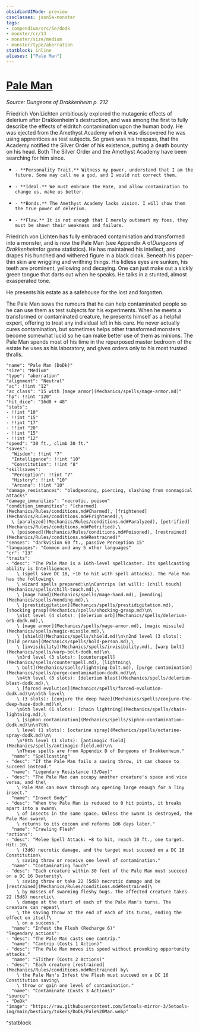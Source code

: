 ```yaml
---
obsidianUIMode: preview
cssclasses: json5e-monster
tags:
- compendium/src/5e/dodk
- monster/cr/13
- monster/size/medium
- monster/type/aberration
statblock: inline
aliases: ["Pale Man"]
---
```

# [Pale Man](Mechanics\bestiary\aberration/pale-man-dodk.md)
*Source: Dungeons of Drakkenheim p. 212*  

Friedrich Von Lichten ambitiously explored the mutagenic effects of delerium after Drakkenheim's destruction, and was among the first to fully describe the effects of eldritch contamination upon the human body. He was ejected from the Amethyst Academy when it was discovered he was using apprentices as test subjects. So grave was his trespass, that the Academy notified the Silver Order of his existence, putting a death bounty on his head. Both The Silver Order and the Amethyst Academy have been searching for him since.

-     - **Personality Trait.** Witness my power, understand that I am the future. Some may call me a god, and I would not correct them.    
-     - **Ideal.** We must embrace the Haze, and allow contamination to change us, make us better.    
-     - **Bonds.** The Amethyst Academy lacks vision. I will show them the true power of delerium.    
-     - **Flaw.** It is not enough that I merely outsmart my foes, they must be shown their weakness and failure.    

Friedrich von Lichten has fully embraced contamination and transformed into a monster, and is now the Pale Man (see Appendix A of*Dungeons of Drakkenheim*for game statistics). He has maintained his intellect, and drapes his hunched and withered figure in a black cloak. Beneath his paper-thin skin are wriggling and writhing things. His lidless eyes are sunken, his teeth are prominent, yellowing and decaying. One can just make out a sickly green tongue that darts out when he speaks. He talks in a stunted, almost exasperated tone.

He presents his estate as a safehouse for the lost and forgotten.

The Pale Man sows the rumours that he can help contaminated people so he can use them as test subjects for his experiments. When he meets a transformed or contaminated creature, he presents himself as a helpful expert, offering to treat any individual left in his care. He never actually cures contamination, but sometimes helps other transformed monsters become somewhat lucid so he can make better use of them as minions. The Pale Man spends most of his time in the repurposed master bedroom of the estate he uses as his laboratory, and gives orders only to his most trusted thralls.

```statblock
"name": "Pale Man (DoDk)"
"size": "Medium"
"type": "aberration"
"alignment": "Neutral"
"ac": !!int "12"
"ac_class": "15 with [mage armor](Mechanics/spells/mage-armor.md)"
"hp": !!int "120"
"hit_dice": "16d8 + 48"
"stats":
- !!int "10"
- !!int "15"
- !!int "17"
- !!int "20"
- !!int "15"
- !!int "12"
"speed": "30 ft., climb 30 ft."
"saves":
  "Wisdom": !!int "7"
  "Intelligence": !!int "10"
  "Constitution": !!int "8"
"skillsaves":
  "Perception": !!int "7"
  "History": !!int "10"
  "Arcana": !!int "10"
"damage_resistances": "bludgeoning, piercing, slashing from nonmagical attacks"
"damage_immunities": "necrotic, poison"
"condition_immunities": "[charmed](Mechanics/Rules/conditions.md#Charmed), [frightened](Mechanics/Rules/conditions.md#Frightened),\
  \ [paralyzed](Mechanics/Rules/conditions.md#Paralyzed), [petrified](Mechanics/Rules/conditions.md#Petrified),\
  \ [poisoned](Mechanics/Rules/conditions.md#Poisoned), [restrained](Mechanics/Rules/conditions.md#Restrained)"
"senses": "darkvision 60 ft., passive Perception 15"
"languages": "Common and any 5 other languages"
"cr": "13"
"traits":
- "desc": "The Pale Man is a 16th-level spellcaster. Its spellcasting ability is Intelligence\
    \ (spell save DC 18, +10 to hit with spell attacks). The Pale Man has the following\
    \ wizard spells prepared:\n\nCantrips (at will): [chill touch](Mechanics/spells/chill-touch.md),\
    \ [mage hand](Mechanics/spells/mage-hand.md), [mending](Mechanics/spells/mending.md),\
    \ [prestidigitation](Mechanics/spells/prestidigitation.md), [shocking grasp](Mechanics/spells/shocking-grasp.md)\n\
    \n1st level (4 slots): [delerium orb](Mechanics/spells/delerium-orb-dodk.md),\
    \ [mage armor](Mechanics/spells/mage-armor.md), [magic missile](Mechanics/spells/magic-missile.md),\
    \ [shield](Mechanics/spells/shield.md)\n\n2nd level (3 slots): [hold person](Mechanics/spells/hold-person.md),\
    \ [invisibility](Mechanics/spells/invisibility.md), [warp bolt](Mechanics/spells/warp-bolt-dodk.md)\n\
    \n3rd level (3 slots): [counterspell](Mechanics/spells/counterspell.md), [lightning\
    \ bolt](Mechanics/spells/lightning-bolt.md), [purge contamination](Mechanics/spells/purge-contamination-dodk.md)\n\
    \n4th level (3 slots): [delerium blast](Mechanics/spells/delerium-blast-dodk.md),\
    \ [forced evolution](Mechanics/spells/forced-evolution-dodk.md)\n\n5th level\
    \ (3 slots): [conjure the deep haze](Mechanics/spells/conjure-the-deep-haze-dodk.md)\n\
    \n6th level (1 slots): [chain lightning](Mechanics/spells/chain-lightning.md),\
    \ [siphon contamination](Mechanics/spells/siphon-contamination-dodk.md)\n\n7th\
    \ level (1 slots): [octarine spray](Mechanics/spells/octarine-spray-dodk.md)\n\
    \n*8th level (1 slots): [antimagic field](Mechanics/spells/antimagic-field.md)\n\
    \nThese spells are from Appendix D of Dungeons of Drakkenheim."
  "name": "Spellcasting"
- "desc": "If the Pale Man fails a saving throw, it can choose to succeed instead."
  "name": "Legendary Resistance (3/Day)"
- "desc": "The Pale Man can occupy another creature's space and vice versa, and the\
    \ Pale Man can move through any opening large enough for a Tiny insect."
  "name": "Insect Body"
- "desc": "When the Pale Man is reduced to 0 hit points, it breaks apart into a swarm\
    \ of insects in the same space. Unless the swarm is destroyed, the Pale Man swarm\
    \ returns to its cocoon and reforms 1d6 days later."
  "name": "Crawling Flesh"
"actions":
- "desc": "Melee Spell Attack: +8 to hit, reach 10 ft., one target. Hit: 10\
    \ (3d6) necrotic damage, and the target must succeed on a DC 16 Constitution\
    \ saving throw or receive one level of contamination."
  "name": "Contaminating Touch"
- "desc": "Each creature within 30 feet of the Pale Man must succeed on a DC 16 Dexterity\
    \ saving throw or take 22 (5d8) necrotic damage and be [restrained](Mechanics/Rules/conditions.md#Restrained)\
    \ by masses of swarming fleshy bugs. The affected creature takes 22 (5d8) necrotic\
    \ damage at the start of each of the Pale Man's turns. The creature can repeat\
    \ the saving throw at the end of each of its turns, ending the effect on itself\
    \ on a success."
  "name": "Infest the Flesh (Recharge 6)"
"legendary_actions":
- "desc": "The Pale Man casts one cantrip."
  "name": "Cantrip (Costs 1 Action)"
- "desc": "The Pale Man moves its speed without provoking opportunity attacks."
  "name": "Slither (Costs 2 Actions)"
- "desc": "Each creature [restrained](Mechanics/Rules/conditions.md#Restrained) by\
    \ the Pale Man's Infest the Flesh must succeed on a DC 16 Constitution saving\
    \ throw or gain one level of contamination."
  "name": "Contaminate (Costs 3 Actions)"
"source":
- "DoDk"
"image": "https://raw.githubusercontent.com/5etools-mirror-3/5etools-img/main/bestiary/tokens/DoDk/Pale%20Man.webp"
```
^statblock